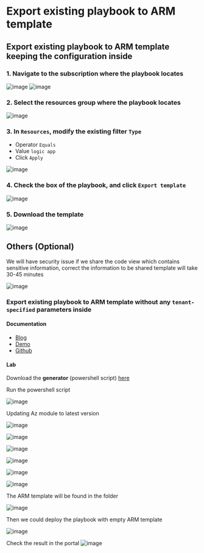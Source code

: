 # Export existing playbook to ARM template

## Export existing playbook to ARM template keeping the configuration inside
### 1. Navigate to the subscription where the playbook locates
![image](https://user-images.githubusercontent.com/96930989/210464795-b39b882c-10d1-4452-a94c-840577afb23a.png)
![image](https://user-images.githubusercontent.com/96930989/210464823-9a64843f-89f9-47af-ab36-eb8c6011c723.png)

### 2. Select the resources group where the playbook locates
![image](https://user-images.githubusercontent.com/96930989/210465404-b7f4f240-1a8b-468c-a212-03ce5fd42c07.png)

### 3. In `Resources`, modify the existing filter `Type`
* Operator `Equals`
* Value `logic app`
* Click `Apply`

![image](https://user-images.githubusercontent.com/96930989/210465594-41c56e5e-e8b2-455c-9366-52abc44c3240.png)

### 4. Check the box of the playbook, and click `Export template`

![image](https://user-images.githubusercontent.com/96930989/210465649-2dc0dd42-443a-4df0-9e85-07f3a7aef414.png)

### 5. Download the template

![image](https://user-images.githubusercontent.com/96930989/210465759-fceaafcf-c4cc-476c-91f7-647eeef6f760.png)


## Others (Optional)
We will have security issue if we share the code view which contains sensitive information, correct the information to be shared template will take 30-45 minutes

![image](https://user-images.githubusercontent.com/96930989/228845984-d67bd6a4-301b-4769-a961-ab4b2fd05b3e.png)

### Export existing playbook to ARM template without any `tenant-specified` parameters inside
#### Documentation
* [Blog](https://techcommunity.microsoft.com/t5/microsoft-sentinel-blog/export-microsoft-sentinel-playbooks-or-azure-logic-apps-with/ba-p/3275898)
* [Demo](https://www.youtube.com/watch?v=scTtVHVzrQw)
* [Github](https://github.com/Azure/Azure-Sentinel/tree/master/Tools/Playbook-ARM-Template-Generator)

#### Lab 

Download the **generator** (powershell script) [here](https://github.com/Azure/Azure-Sentinel/tree/master/Tools/Playbook-ARM-Template-Generator)

Run the powershell script

![image](https://user-images.githubusercontent.com/96930989/228847429-b0254bc4-bd4e-41dd-a6b9-bde4e481b347.png)

Updating Az module to latest version

![image](https://user-images.githubusercontent.com/96930989/228847491-58059fa6-4237-425b-8c83-460a87b8123e.png)

![image](https://user-images.githubusercontent.com/96930989/228847538-8cd0c50f-5c02-4e19-88c5-9692304bbb20.png)

![image](https://user-images.githubusercontent.com/96930989/228847582-faca5658-08b4-4bbc-93ea-8cf16ea9a7ec.png)

![image](https://user-images.githubusercontent.com/96930989/228847609-21d9d72f-d143-45f8-bc3f-c08de9b7bd9a.png)

![image](https://user-images.githubusercontent.com/96930989/228847637-5628d72a-a7f4-4539-9c6d-ddca22f07ff4.png)

![image](https://user-images.githubusercontent.com/96930989/228847665-5eb7d717-cfa5-4a86-ba7f-46d26002ae4c.png)

The ARM template will be found in the folder

![image](https://user-images.githubusercontent.com/96930989/228847802-87400fc1-2fd3-400a-942d-73b431529c2a.png)

Then we could deploy the playbook with empty ARM template

![image](https://user-images.githubusercontent.com/96930989/228847833-2b6523a8-2add-47e6-94ad-ecfa6576a93d.png)

Check the result in the portal
![image](https://user-images.githubusercontent.com/96930989/228847876-c3e35df4-d28c-4fa8-9cd4-cfdb2b0e0f8e.png)



